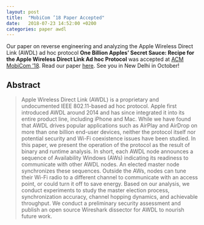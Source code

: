 ```yaml
---
layout: post
title:  "MobiCom ’18 Paper Accepted"
date:   2018-07-23 14:52:00 +0200
categories: paper awdl
---
```


Our paper on reverse engineering and analyzing the Apple Wireless Direct Link (AWDL) ad hoc protocol **One Billion Apples’ Secret Sauce: Recipe for the Apple Wireless Direct Link Ad hoc Protocol** was accepted at [ACM MobiCom ’18](https://sigmobile.org/mobicom/2018/program.php). Read our paper [here](/publications/). See you in New Delhi in October!

## Abstract

> Apple Wireless Direct Link (AWDL) is a proprietary and undocumented IEEE 802.11-based ad hoc protocol. Apple first introduced AWDL around 2014 and has since integrated it into its entire product line, including iPhone and Mac. While we have found that AWDL drives popular applications such as AirPlay and AirDrop on more than one billion end-user devices, neither the protocol itself nor potential security and Wi-Fi coexistence issues have been studied. In this paper, we present the operation of the protocol as the result of binary and runtime analysis. In short, each AWDL node announces a sequence of Availability Windows (AWs) indicating its readiness to communicate with other AWDL nodes. An elected master node synchronizes these sequences. Outside the AWs, nodes can tune their Wi-Fi radio to a different channel to communicate with an access point, or could turn it off to save energy. Based on our analysis, we conduct experiments to study the master election process, synchronization accuracy, channel hopping dynamics, and achievable throughput. We conduct a preliminary security assessment and publish an open source Wireshark dissector for AWDL to nourish future work.
